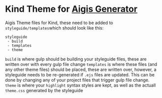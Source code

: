 # Kind Theme for [Aigis Generator](https://github.com/pxgrid/aigis/)

Aigis Theme files for Kind, these need to be added to `styleguide/templates`which should look like this:

```
styleguide
 - build
 - templates
 - theme
```

`build` is where gulp should be building your styleguide files, these are written over with every gulp file change
`templates` is where these files (and any other theme files) should be placed, these are written over, however, a styleguide needs to be re-generated if `.ejs` files are updated. This can be done by changing any of your project files that trigger gulp file change.
`theme` is where your `highlight` syntax styles are kept, as well as the actuall `theme.css` generated by the styleguide
